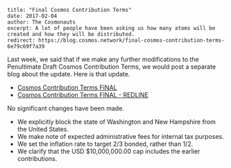 ~~~
title: "Final Cosmos Contribution Terms"
date: 2017-02-04
author: The Cosmonauts
excerpt: A lot of people have been asking us how many atoms will be created and how they will be distributed.
redirect: https://blog.cosmos.network/final-cosmos-contribution-terms-6e79c69f7a39
~~~

Last week, we said that if we make any further modifications
to the Penultimate Draft Cosmos Contribution Terms, we would
post a separate blog about the update.  Here is that update.

* [Cosmos Contribution Terms FINAL](https://github.com/cosmos/cosmos/raw/master/fundraiser/Interchain%20Cosmos%20Contribution%20Terms%20-%20FINAL.pdf)
* [Cosmos Contribution Terms FINAL - REDLINE](https://github.com/cosmos/cosmos/raw/master/fundraiser/Interchain%20Cosmos%20Contribution%20Terms%20-%20FINAL%20-%20REDLINE.docx)

No significant changes have been made.

* We explicitly block the state of Washington and New Hampshire from the United States.
* We make note of expected administrative fees for internal tax purposes.
* We set the inflation rate to target 2/3 bonded, rather than 1/2.
* We clarify that the USD $10,000,000.00 cap includes the earlier contributions.
